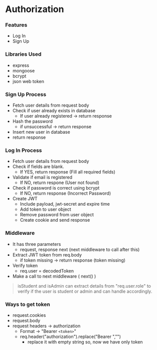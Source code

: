 # Authorization

### Features

* Log In
* Sign Up

### Libraries Used

* express
* mongoose
* bcrypt
* json web token

### Sign Up Process

* Fetch user details from request body
* Check if user already exists in database
  * If user  already registered -> return response
* Hash the password
  * if unsuccessful -> return response
* Insert new user in database
* return response

### Log In Process

* Fetch user details from request body
* Check if fields are blank.
  * If YES, return response (Fill all required fields)
* Validate if email is registered
  * If NO, return respone (User not found)
* Check if password is correct using bcrypt
  * If NO, return response (Incorrect Password)
* Create JWT
  * Include payload, jwt-secret and expire time
  * Add token to user object
  * Remove password from user object
  * Create cookie and send response

### Middleware

* It has three parameters
  * request, response next (next middleware to call after this)
* Extract JWT token from req.body
  * if token missing -> return response (token missing)
* Verify token
  * req.user = decodedToken
* Make a call to next middleware ( next() )

> isStudent and isAdmin can extract details from "req.user.role" to verify if the user is student or admin and can handle accordingly.

### Ways to get token

* request.cookies
* request.body
* request headers -> authorization
  * Format -> "Bearer `<token>`"
  * req.header("authorization").replace("Bearer ","")
    * replace it with empty string so, now we have only token
